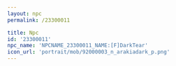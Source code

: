 ```yaml
---
layout: npc
permalink: /23300011

title: Npc
id: '23300011'
npc_name: 'NPCNAME_23300011_NAME:[F]DarkTear'
icon_url: 'portrait/mob/92000003_n_arakiadark_p.png'
---
```

